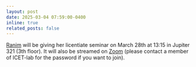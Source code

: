 ```yaml
---
layout: post
date: 2025-03-04 07:59:00-0400
inline: true
related_posts: false
---
```


[Ranim](/people/#khojah) will be giving her licentiate seminar on March 28th at 13:15 in Jupiter 321 (3th floor).
It will also be streamed on [Zoom](https://chalmers.zoom.us/j/61316876640?from=addon) (please contact a member of ICET-lab for the password if you want to join).